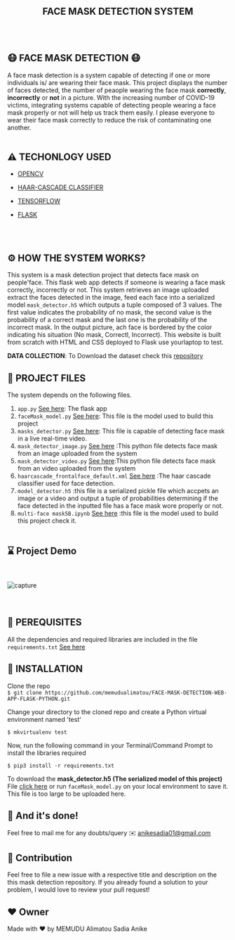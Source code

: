<h2 align="center"> FACE MASK DETECTION SYSTEM  </h2>
<br><br>



## 😷 FACE MASK DETECTION  😷

A face mask detection is a system capable of detecting if one or more individuals is/ are wearing their face mask. This project displays the number of faces detected, the number of peaople wearing the face mask **correctly**, **incorrectly** or **not** in a picture. 
With the increasing number of COVID-19 victims, integrating systems capable of detecting people wearing a face mask properly or not will help us track them easily. I please everyone to wear their face mask correctly to reduce the risk of contaminating one another.
<br><br>


## ⚠️ TECHONLOGY USED

* [OPENCV](https://opencv.org/about/)

* [HAAR-CASCADE CLASSIFIER](https://docs.opencv.org/3.4/db/d28/tutorial_cascade_classifier.html)

* [TENSORFLOW](https://www.tensorflow.org/)

* [FLASK](https://en.wikipedia.org/wiki/Flask_(web_framework))

<br><br>

## ⚙️ HOW THE SYSTEM WORKS?

This system is a mask detection project that detects face mask on people'face. This flask web app detects if someone is wearing a face mask correctly, incorrectly or not.
This system retrieves an image uploaded extract the faces detected in the image, feed each face into a serialized model `mask_detector.h5` which outputs a tuple composed of 3 values. The first value indicates the probability of no mask, the second value is the probability of a correct mask and the last one is the probability of the incorrect mask.
In the output picture, ach face is bordered by the color indicating his situation (No mask, Correctl, Incorrect).
This website is built from scratch with HTML and CSS deployed to Flask use yourlaptop to test.

**DATA COLLECTION**: To Download the dataset check this [repository](https://github.com/cabani/MaskedFace-Net)


## 🔗 PROJECT FILES

The system depends on the following files.

1. `app.py` [See here](https://github.com/memudualimatou/FACE-MASK-DETECTION-WEB-APP-FLASK-PYTHON/blob/main/app.py): The flask app
2. `faceMask_model.py` [See here](https://github.com/memudualimatou/FACE-MASK-DETECTION-WEB-APP-FLASK-PYTHON/blob/main/faceMask_model.py): This file is the model used to build this project
3. `masks_detector.py` [See here](https://github.com/memudualimatou/FACE-MASK-DETECTION-WEB-APP-FLASK-PYTHON/blob/main/masks_detector.py): This file is capable of detecting face mask in a live real-time video.
4. `mask_detector_image.py` [See here](https://github.com/memudualimatou/FACE-MASK-DETECTION-WEB-APP-FLASK-PYTHON/blob/main/mask_detector_image.py) :This python file detects face mask from an image uploaded from the system
5. `mask_detector_video.py` [See here](https://github.com/memudualimatou/FACE-MASK-DETECTION-WEB-APP-FLASK-PYTHON/blob/main/mask_detector_video.py):This python file detects face mask from an video uploaded from the system
6. `haarcascade_frontalface_default.xml` [See here](https://github.com/memudualimatou/FACE-MASK-DETECTION-WEB-APP-FLASK-PYTHON/blob/main/haarcascade_frontalface_default.xml) :The haar cascade classifier used for face detection.
7. `model_detector.h5` :this file is a serialized pickle file which accpets an image or a video and output a tuple of probabilities determining if the face detected in the inputted file has a face mask wore properly or not. 
8. `multi-face mask5B.ipynb` [See here](https://github.com/memudualimatou/FACE-MASK-DETECTION-WEB-APP-FLASK-PYTHON/blob/main/faceMask_model.ipynb) :this file is the model used to build this project check it.
 <br><br>

## ⌛ Project Demo

<br>

![capture](https://github.com/memudualimatou/FACE-MASK-DETECTION-WEB-APP-FLASK-PYTHON/blob/main/ezgif.com-gif-maker%20(3).gif)<br>
<br><br>

## 🔑 PEREQUISITES

All the dependencies and required libraries are included in the file `requirements.txt` [See here](https://github.com/memudualimatou/FACE-MASK-DETECTION-WEB-APP-FLASK-PYTHON/blob/main/requirements.txt)


## 🚀 INSTALLATION

Clone the repo\
```$ git clone https://github.com/memudualimatou/FACE-MASK-DETECTION-WEB-APP-FLASK-PYTHON.git```


Change your directory to the cloned repo and create a Python virtual environment named 'test'

```$ mkvirtualenv test```


Now, run the following command in your Terminal/Command Prompt to install the libraries required

```$ pip3 install -r requirements.txt```


To download the **mask_detector.h5 (The serialized model of this project)** File [click here](https://bitbucket.org/memudu_alimatou/facial-recognition-opencv/src/master/) or run 
`faceMask_model.py` on your local environment to save it. This file is too large to be uploaded here.

## 👏 And it's done!
Feel free to mail me for any doubts/query ✉️ anikesadia01@gmail.com

##  🤝 Contribution
Feel free to file a new issue with a respective title and description on the this mask detection repository. If you already found a solution to your problem, I would love to review your pull request!

## ❤️ Owner
Made with ❤️  by MEMUDU Alimatou Sadia Anike
